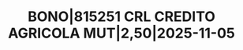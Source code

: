 ---
layout: asset
title: BONO|815251 CRL CREDITO AGRICOLA MUT|2,50|2025-11-05
isin: PTCCCAOM0000
---